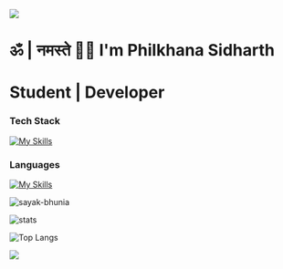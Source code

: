 ![](https://capsule-render.vercel.app/api?type=waving&color=gradient&height=100&section=header)
# ॐ | नमस्ते 🙏🏼 I'm Philkhana Sidharth
# Student | Developer

### Tech Stack
[![My Skills](https://skillicons.dev/icons?i=nextjs,react,aws,prisma,mongodb,postgres,vite,express,nodejs,docker,tailwind,postman,vercel,github,html,css,git,figma,firebase,supabase,sqlite,materialui,cloudflare&perline=7)](https://skillicons.dev)  

### Languages
[![My Skills](https://skillicons.dev/icons?i=java,py,flask,ts,js,c,cpp,rust)](https://skillicons.dev)  


<p align="left"> <img src="https://komarev.com/ghpvc/?username=psidh&label=Profile%20views&color=000000&style=flat" alt="sayak-bhunia" /> </p>

![stats](https://github-readme-stats.vercel.app/api?username=psidh&show_icons=true&theme=dark)

![Top Langs](https://github-readme-stats.vercel.app/api/top-langs/?username=psidh&langs_count=8&theme=dark)

![](https://capsule-render.vercel.app/api?type=waving&color=gradient&height=100&section=footer)
